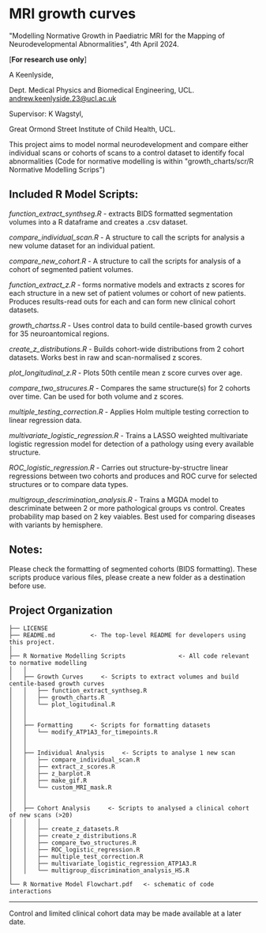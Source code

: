 MRI growth curves
==============================


"Modelling Normative Growth in Paediatric MRI for the Mapping of Neurodevelopmental Abnormalities",
4th April 2024.

[**For research use only**]
   

A Keenlyside,

Dept. Medical Physics and Biomedical Engineering, UCL. 
andrew.keenlyside.23@ucl.ac.uk

Supervisor: K Wagstyl,

Great Ormond Street Institute of Child Health, UCL.

This project aims to model normal neurodevelopment and compare either individual scans or 
cohorts of scans to a control dataset to identify focal abnormalities (Code for normative modelling is within "growth_charts/scr/R Normative Modelling Scrips")
   
   
   

## Included R Model Scripts:
   

*function_extract_synthseg.R* - extracts BIDS formatted segmentation volumes into a R dataframe and creates a .csv dataset. 

*compare_individual_scan.R* - A structure to call the scripts for analysis a new volume dataset for an individual patient.

*compare_new_cohort.R* - A structure to call the scripts for analysis of a cohort of segmented patient volumes. 

*function_extract_z.R* - forms normative models and extracts z scores for each structure in a new set of patient volumes or cohort of new patients. Produces results-read outs for each and can form new clinical cohort datasets.

*growth_chartss.R* - Uses control data to build centile-based growth curves for 35 neuroantomical regions.

*create_z_distributions.R* - Builds cohort-wide distributions from 2 cohort datasets. Works best in raw and scan-normalised z scores.

*plot_longitudinal_z.R* - Plots 50th centile mean z score curves over age.

*compare_two_strucures.R* - Compares the same structure(s) for 2 cohorts over time. Can be used for both volume and z scores.

*multiple_testing_correction.R* - Applies Holm multiple testing correction to linear regression data.

*multivariate_logistic_regression.R* - Trains a LASSO weighted multivariate logistic regression model for detection of a pathology using every available structure. 

*ROC_logistic_regression.R* - Carries out structure-by-structre linear regressions between two cohorts and produces and ROC curve for selected structures or to compare data types.

*multigroup_descrimination_analysis.R* - Trains a MGDA model to descriminate between 2 or more pathological groups vs control. Creates probability map based on 2 key vaiables. Best used for comparing diseases with variants by hemisphere.




## Notes:

Please check the formatting of segmented cohorts (BIDS formatting).
These scripts produce various files, please create a new folder as a destination before use.


Project Organization
------------

    ├── LICENSE
    ├── README.md          <- The top-level README for developers using this project.
    │   
    ├── R Normative Modelling Scripts               <- All code relevant to normative modelling 
    │   │  
    │   ├── Growth Curves     <- Scripts to extract volumes and build centile-based growth curves
    │   │   ├── function_extract_synthseg.R 
    │   │   ├── growth_charts.R
    │   │   └── plot_logitudinal.R
    │   │   
    │   │  
    │   ├── Formatting     <- Scripts for formatting datasets
    │   │   └── modify_ATP1A3_for_timepoints.R
    │   │   
    │   │  
    │   ├── Individual Analysis     <- Scripts to analyse 1 new scan           
    │   │   ├── compare_individual_scan.R
    │   │   ├── extract_z_scores.R
    │   │   ├── z_barplot.R
    │   │   ├── make_gif.R
    │   │   └── custom_MRI_mask.R
    │   │  
    │   │  
    │   ├── Cohort Analysis     <- Scripts to analysed a clinical cohort of new scans (>20)
    │   │   │           
    │   │   ├── create_z_datasets.R
    │   │   ├── create_z_distributions.R
    │   │   ├── compare_two_structures.R
    │   │   ├── ROC_logistic_regression.R
    │   │   ├── multiple_test_correction.R
    │   │   ├── multivariate_logistic_regression_ATP1A3.R
    │   │   └── multigroup_discrimination_analysis_HS.R
    │
    └── R Normative Model Flowchart.pdf   <- schematic of code interactions 


--------

Control and limited clinical cohort data may be made available at a later date.
